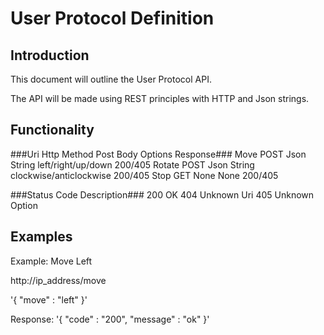 User Protocol Definition
=========================

## Introduction ##

This document will outline the User Protocol API.

The API will be made using REST principles with HTTP and Json strings.


## Functionality ##

###Uri       Http Method     Post Body              Options              Response###
    Move         POST        Json String        left/right/up/down         200/405
    Rotate       POST        Json String      clockwise/anticlockwise      200/405
    Stop         GET            None                  None                 200/405



###Status Code     Description###
    200             OK
    404         Unknown Uri
    405        Unknown Option


## Examples ##

Example: Move Left

http://ip_address/move

'{
    "move" : "left"
}'

Response: 
'{
    "code" : "200",
    "message" : "ok"
}'
    


